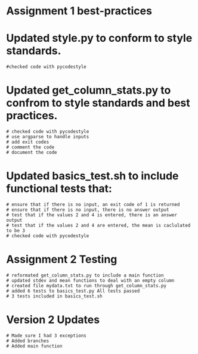 # Assignment 1 best-practices

# Updated style.py to conform to style standards.
    #checked code with pycodestyle

# Updated get_column_stats.py to confrom to style standards and best practices.
    # checked code with pycodestyle
    # use argparse to handle inputs
    # add exit codes
    # comment the code
    # document the code

# Updated basics_test.sh to include functional tests that:
    # ensure that if there is no input, an exit code of 1 is returned
    # ensure that if there is no input, there is no answer output
    # test that if the values 2 and 4 is entered, there is an answer output
    # test that if the values 2 and 4 are entered, the mean is caclulated to be 3
    # checked code with pycodestyle
    
# Assignment 2 Testing
    # reformated get_column_stats.py to include a main function
    # updated stdev and mean functions to deal with an empty column
    # created file mydata.txt to run through get_column_stats.py
    # added 6 tests to basics_test.py All tests passed
    # 3 tests included in basics_test.sh
    
# Version 2 Updates
    # Made sure I had 3 exceptions
    # Added branches 
    # Added main function
    
    
    
